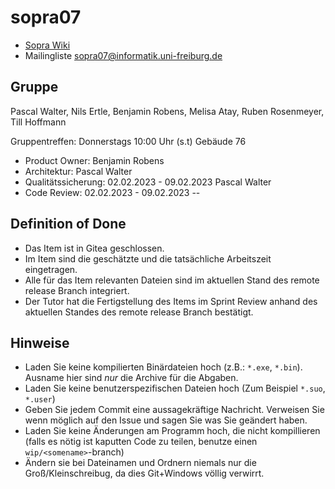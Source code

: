 # sopra07

* [Sopra Wiki](https://sopranium.de) 
* Mailingliste sopra07@informatik.uni-freiburg.de

## Gruppe

Pascal Walter, Nils Ertle, Benjamin Robens, Melisa Atay, Ruben Rosenmeyer, Till Hoffmann

Gruppentreffen: Donnerstags 10:00 Uhr (s.t) Gebäude 76

* Product Owner: Benjamin Robens
* Architektur: Pascal Walter
* Qualitätssicherung: 02.02.2023 - 09.02.2023 Pascal Walter
* Code Review: 02.02.2023 - 09.02.2023 --

## Definition of Done

* Das Item ist in Gitea geschlossen.
* Im Item sind die geschätzte und die tatsächliche Arbeitszeit eingetragen.
* Alle für das Item relevanten Dateien sind im aktuellen Stand des remote release Branch integriert.
* Der Tutor hat die Fertigstellung des Items im Sprint Review anhand des aktuellen Standes des remote release Branch bestätigt.

## Hinweise

* Laden Sie keine kompilierten Binärdateien hoch (z.B.: `*.exe`, `*.bin`). Ausname hier sind _nur_ die Archive für die Abgaben.
* Laden Sie keine benutzerspezifischen Dateien hoch (Zum Beispiel `*.suo`, `*.user`)
* Geben Sie jedem Commit eine aussagekräftige Nachricht. Verweisen Sie wenn möglich auf den Issue und sagen Sie was Sie geändert haben.
* Laden Sie keine Änderungen am Programm hoch, die nicht kompillieren (falls es nötig ist kaputten Code zu teilen, benutze einen `wip/<somename>`-branch)
* Ändern sie bei Dateinamen und Ordnern niemals nur die Groß/Kleinschreibug, da dies Git+Windows völlig verwirrt.
